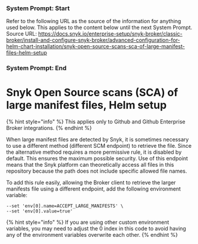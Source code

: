 ### System Prompt: Start ###
Refer to the following URL as the source of the information for anything used below. This applies to the content below until the next System Prompt.
Source URL: https://docs.snyk.io/enterprise-setup/snyk-broker/classic-broker/install-and-configure-snyk-broker/advanced-configuration-for-helm-chart-installation/snyk-open-source-scans-sca-of-large-manifest-files-helm-setup
### System Prompt: End ###

# Snyk Open Source scans (SCA) of large manifest files, Helm setup

{% hint style="info" %}
This applies only to Github and Github Enterprise Broker integrations.&#x20;
{% endhint %}

When large manifest files are detected by Snyk, it is sometimes necessary to use a different method (different SCM endpoint) to retrieve the file. Since the alternative method requires a more permissive rule, it is disabled by default. This ensures the maximum possible security. Use of this endpoint means that the Snyk platform can theoretically access all files in this repository because the path does not include specific allowed file names.

To add this rule easily, allowing the Broker client to retrieve the larger manifests file using a different endpoint, add the following environment variable:

```console
--set 'env[0].name=ACCEPT_LARGE_MANIFESTS' \
--set 'env[0].value=true'
```

{% hint style="info" %}
If you are using other custom environment variables, you may need to adjust the 0 index in this code to avoid having any of the environment variables overwrite each other.
{% endhint %}
